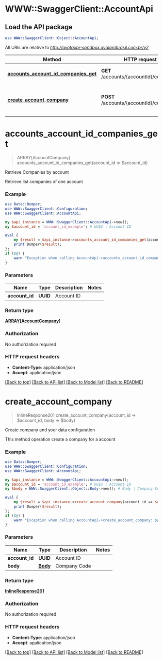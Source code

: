 # WWW::SwaggerClient::AccountApi

## Load the API package
```perl
use WWW::SwaggerClient::Object::AccountApi;
```

All URIs are relative to *http://avataxbr-sandbox.avalarabrasil.com.br/v2*

Method | HTTP request | Description
------------- | ------------- | -------------
[**accounts_account_id_companies_get**](AccountApi.md#accounts_account_id_companies_get) | **GET** /accounts/{accountId}/companies | Retrieve Companies by account
[**create_account_company**](AccountApi.md#create_account_company) | **POST** /accounts/{accountId}/companies | Create company and your data configuration


# **accounts_account_id_companies_get**
> ARRAY[AccountCompany] accounts_account_id_companies_get(account_id => $account_id)

Retrieve Companies by account

Retrieve list companies of one account

### Example 
```perl
use Data::Dumper;
use WWW::SwaggerClient::Configuration;
use WWW::SwaggerClient::AccountApi;

my $api_instance = WWW::SwaggerClient::AccountApi->new();
my $account_id = 'account_id_example'; # UUID | Account ID

eval { 
    my $result = $api_instance->accounts_account_id_companies_get(account_id => $account_id);
    print Dumper($result);
};
if ($@) {
    warn "Exception when calling AccountApi->accounts_account_id_companies_get: $@\n";
}
```

### Parameters

Name | Type | Description  | Notes
------------- | ------------- | ------------- | -------------
 **account_id** | **UUID**| Account ID | 

### Return type

[**ARRAY[AccountCompany]**](AccountCompany.md)

### Authorization

No authorization required

### HTTP request headers

 - **Content-Type**: application/json
 - **Accept**: application/json

[[Back to top]](#) [[Back to API list]](../README.md#documentation-for-api-endpoints) [[Back to Model list]](../README.md#documentation-for-models) [[Back to README]](../README.md)

# **create_account_company**
> InlineResponse201 create_account_company(account_id => $account_id, body => $body)

Create company and your data configuration

This method operation create a company for a account 

### Example 
```perl
use Data::Dumper;
use WWW::SwaggerClient::Configuration;
use WWW::SwaggerClient::AccountApi;

my $api_instance = WWW::SwaggerClient::AccountApi->new();
my $account_id = 'account_id_example'; # UUID | Account ID
my $body = WWW::SwaggerClient::Object::Body->new(); # Body | Company Code

eval { 
    my $result = $api_instance->create_account_company(account_id => $account_id, body => $body);
    print Dumper($result);
};
if ($@) {
    warn "Exception when calling AccountApi->create_account_company: $@\n";
}
```

### Parameters

Name | Type | Description  | Notes
------------- | ------------- | ------------- | -------------
 **account_id** | **UUID**| Account ID | 
 **body** | [**Body**](Body.md)| Company Code | 

### Return type

[**InlineResponse201**](InlineResponse201.md)

### Authorization

No authorization required

### HTTP request headers

 - **Content-Type**: application/json
 - **Accept**: application/json

[[Back to top]](#) [[Back to API list]](../README.md#documentation-for-api-endpoints) [[Back to Model list]](../README.md#documentation-for-models) [[Back to README]](../README.md)

